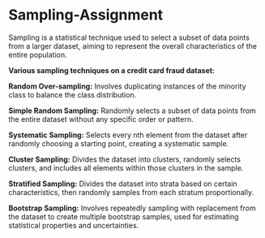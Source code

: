 # Sampling-Assignment
 Sampling is a statistical technique used to select a subset of data points from a larger dataset, aiming to represent the overall characteristics of the entire population.

**Various sampling techniques on a credit card fraud dataset:**

**Random Over-sampling:**
Involves duplicating instances of the minority class to balance the class distribution.

**Simple Random Sampling:**
Randomly selects a subset of data points from the entire dataset without any specific order or pattern.

**Systematic Sampling:**
Selects every nth element from the dataset after randomly choosing a starting point, creating a systematic sample.

**Cluster Sampling:**
Divides the dataset into clusters, randomly selects clusters, and includes all elements within those clusters in the sample.

**Stratified Sampling:**
Divides the dataset into strata based on certain characteristics, then randomly samples from each stratum proportionally.

**Bootstrap Sampling:**
Involves repeatedly sampling with replacement from the dataset to create multiple bootstrap samples, used for estimating statistical properties and uncertainties.
